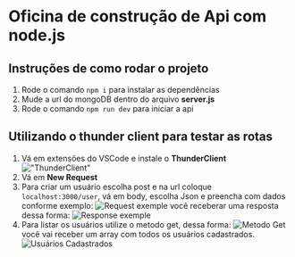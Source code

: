 # Oficina de construção de Api com node.js

## Instruções de como rodar o projeto
  1. Rode o comando ``npm i`` para instalar as dependências 
  2. Mude a url do mongoDB dentro do arquivo **server.js**
  3. Rode o comando ``npm run dev`` para iniciar a api

## Utilizando o thunder client para testar as rotas

  1. Vá em extensões do VSCode e instale o **ThunderClient**
  !["ThunderClient"](https://i.imgur.com/BehuQHz.png)
  2. Vá em **New Request**
  3. Para criar um usuário escolha post e na url coloque ```localhost:3000/user```, vá em body, escolha Json e preencha com dados conforme exemplo:
  ![Request exemple](https://i.imgur.com/Qp4W08s.png)
  você receberar uma resposta dessa forma:
  ![Response exemple](https://i.imgur.com/2hkXYMQ.png)
  4. Para listar os usuários utilize o metodo get, dessa forma: 
  ![Metodo Get](https://i.imgur.com/4w3nGFq.png)
  você vai receber um array com todos os usuários cadastrados.
  ![Usuários Cadastrados](https://i.imgur.com/qe86UkQ.png)